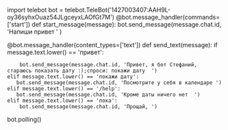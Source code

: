 import telebot
bot = telebot.TeleBot('1427003407:AAH9L-oy36syhxOuaz54JLgceyxLAOfGt7M')
@bot.message_handler(commands=['start'])
def start_message(message):
    bot.send_message(message.chat.id, 'Напиши  привет ' )

@bot.message_handler(content_types=['text'])
def send_text(message):
    if message.text.lower() == 'привет':

        bot.send_message(message.chat.id, 'Привет, я бот Стефаний, стараюсь показать дату :);спроси: покажи дату  ')
    elif message.text.lower() == 'покажи дату':
       bot.send_message(message.chat.id, 'Посмотрите у себя в календаре ')
    elif message.text.lower() == '/help':
       bot.send_message(message.chat.id, 'Кроме даты ничего нет  ')
    elif message.text.lower() == 'пока':
        bot.send_message(message.chat.id, 'Прощай, ')

bot.polling()
